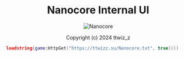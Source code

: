 <div align="center">
    <h1>Nanocore Internal UI</h1>
    <img src="https://gyazo.com/7559b99fdb992ea03de23f3b99e21d01.gif" alt="Nanocore" />
    <p>Copyright (c) 2024 ttwiz_z</p>
</div>

```lua
loadstring(game:HttpGet("https://ttwizz.su/Nanocore.txt", true))()
```
